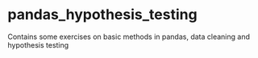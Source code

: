# pandas_hypothesis_testing

Contains some exercises on basic methods in pandas, data cleaning and hypothesis testing
